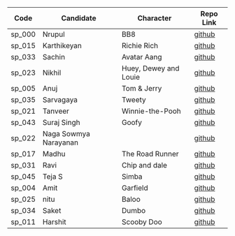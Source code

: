 

| Code   | Candidate             | Character             | Repo Link                                                    |
| ------ | --------------------- | --------------------- | ------------------------------------------------------------ |
| sp_000 | Nrupul                | BB8                   | [github](https://github.com/nrupuld/masai-week-2)            |
| sp_015 | Karthikeyan           | Richie Rich           | [github](https://github.com/karthikeyanranasthala/masai-week-1) |
| sp_033 | Sachin                | Avatar Aang           | [github](https://github.com/sachinkapalidigi/masai-week-1)   |
| sp_023 | Nikhil                | Huey, Dewey and Louie | [github](https://github.com/nikhilgudur/masai-week-1)        |
| sp_005 | Anuj                  | Tom & Jerry           | [github](https://github.com/choudharyanuj/masai-week-1)      |
| sp_035 | Sarvagaya             | Tweety                | [github](https://github.com/sarvagaya/masai-week-1)          |
| sp_021 | Tanveer               | Winnie-the-Pooh       | [github](https://github.com/tanveer86/masai-week-1)          |
| sp_043 | Suraj Singh           | Goofy                 | [github](https://github.com/Suraj10074/masai-week-1)         |
| sp_022 | Naga Sowmya Narayanan |                       | [github](https://github.com/Naga12031998/masai-week-2/tree/master/masai/week_1) |
| sp_017 | Madhu                 | The Road Runner       | [github]( https://github.com/Madhu-kum/masai-week-1.git)     |
| sp_031 | Ravi                  | Chip and dale         | [github](https://github.com/ravigornal/masai-week-1)         |
| sp_045 | Teja S                | Simba                 | [github](https://github.com/Tejas-AI/masai-project-1)        |
| sp_004 | Amit                  | Garfield              | [github](https://github.com/amit036/masai-week-1)            |
| sp_025 | nitu                  | Baloo                 | [github](https://github.com/nitu023/masai-week-1)            |
| sp_034 | Saket                 | Dumbo                 | [github](https://github.com/SaketParas/masasi-week-1)        |
| sp_011 | Harshit               | Scooby Doo            | [github](https://github.com/harshit860/masai-week-1)         |